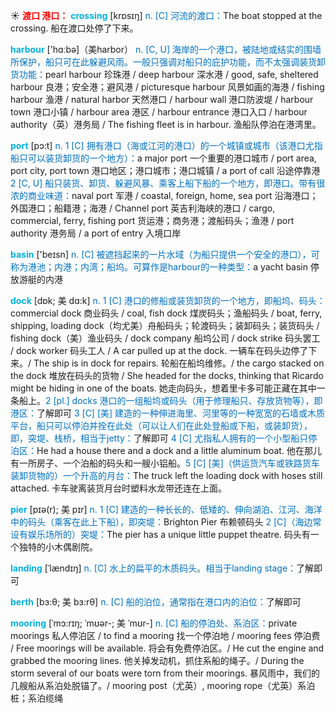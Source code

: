 ☀ <font color="red">**渡口 港口：**</font>
<font color="sky blue">**crossing**</font> [krɒsɪŋ] 
<font color="#0070c0">n. [C] 河流的渡口：</font>The boat stopped at the crossing. 船在渡口处停了下来。

<font color="sky blue">**harbour**</font> ['hɑːbə]（美harbor）
<font color="#0070c0">n. [C, U] 海岸的一个港口，被陆地或结实的围墙所保护，船只可在此躲避风雨。一般只强调对船只的庇护功能，而不太强调装货卸货功能：</font>pearl harbour 珍珠港 / deep harbour 深水港 / good, safe, sheltered harbour 良港；安全港；避风港 / picturesque harbour 风景如画的海港 / fishing harbour 渔港 / natural harbor 天然港口 / harbour wall 港口防波堤 / harbour town 港口小镇 / harbour area 港区 / harbour entrance 港口入口 / harbour authority（英）港务局 / The fishing fleet is in harbour. 渔船队停泊在港湾里。

<font color="sky blue">**port**</font> [pɔ:t] 
<font color="#0070c0">n. 1 [C] 拥有港口（海或江河的港口）的一个城镇或城市（该港口尤指船只可以装货卸货的一个地方）：</font>a major port 一个重要的港口城市 / port area, port city, port town 港口地区；港口城市；港口城镇 / a port of call 沿途停靠港 <font color="#0070c0">2 [C, U] 船只装货、卸货、躲避风暴、乘客上船下船的一个地方，即港口。带有很浓的商业味道：</font>naval port 军港 / coastal, foreign, home, sea port 沿海港口；外国港口；船籍港；海港 / Channel port 英吉利海峡的港口 / cargo, commercial, ferry, fishing port 货运港；商务港；渡船码头；渔港 / port authority 港务局 / a port of entry 入境口岸

<font color="sky blue">**basin**</font> ['beɪsn] 
<font color="#0070c0">n. [C] 被遮挡起来的一片水域（为船只提供一个安全的港口），可称为港池；内港；内湾；船坞。可算作是harbour的一种类型：</font>a yacht basin 停放游艇的内港
           
<font color="sky blue">**dock**</font> [dɒk; 美 dɑ:k]
<font color="#0070c0">n. 1 [C] 港口的修船或装货卸货的一个地方，即船坞、码头：</font>commercial dock 商业码头 / coal, fish dock 煤炭码头；渔船码头 / boat, ferry, shipping, loading dock（均尤美）舟船码头；轮渡码头；装卸码头；装货码头 / fishing dock（美）渔业码头 / dock company 船坞公司 / dock strike 码头罢工 / dock worker 码头工人 / A car pulled up at the dock. 一辆车在码头边停了下来。/ The ship is in dock for repairs. 轮船在船坞维修。/ the cargo stacked on the dock 堆放在码头的货物 / She headed for the docks, thinking that Ricardo might be hiding in one of the boats. 她走向码头，想着里卡多可能正藏在其中一条船上。<font color="#0070c0">2 [pl.] docks 港口的一组船坞或码头（用于修理船只、存放货物等），即港区：</font>了解即可 <font color="#0070c0">3 [C] [美] 建造的一种伸进海里、河里等的一种宽宽的石墙或木质平台，船只可以停泊并拴在此处（可以让人们在此处登船或下船，或装卸货），即，突堤、栈桥，相当于jetty：</font>了解即可 <font color="#0070c0">4 [C] 尤指私人拥有的一个小型船只停泊区：</font>He had a house there and a dock and a little aluminum boat. 他在那儿有一所房子、一个泊船的码头和一艘小铝船。<font color="#0070c0">5 [C] [美]（供运货汽车或铁路货车装卸货物的）一个升高的月台：</font>The truck left the loading dock with hoses still attached. 卡车驶离装货月台时塑料水龙带还连在上面。
           
<font color="sky blue">**pier**</font> [pɪə(r); 美 pɪr]
<font color="#0070c0">n. 1 [C] 建造的一种长长的、低矮的、伸向湖泊、江河、海洋中的码头（乘客在此上下船），即突堤：</font>Brighton Pier 布赖顿码头 <font color="#0070c0">2 [C]（海边常设有娱乐场所的）突堤：</font>The pier has a unique little puppet theatre. 码头有一个独特的小木偶剧院。
           
<font color="sky blue">**landing**</font> [ˈlændɪŋ]
<font color="#0070c0">n. [C] 水上的扁平的木质码头。相当于landing stage：</font>了解即可

<font color="sky blue">**berth**</font> [bɜ:θ; 美 bɜ:rθ]
<font color="#0070c0">n. [C] 船的泊位，通常指在港口内的泊位：</font>了解即可
        
<font color="sky blue">**mooring**</font> [ˈmɔ:rɪŋ; ˈmʊər-; 美 ˈmʊr-]
<font color="#0070c0">n. [C] 船的停泊处、系泊区：</font>private moorings 私人停泊区 / to find a mooring 找一个停泊地 / mooring fees 停泊费 / Free moorings will be available. 将会有免费停泊区。/ He cut the engine and grabbed the mooring lines. 他关掉发动机，抓住系船的绳子。/ During the storm several of our boats were torn from their moorings. 暴风雨中，我们的几艘船从系泊处脱锚了。/ mooring post（尤英）, mooring rope（尤英）系泊桩；系泊缆绳

